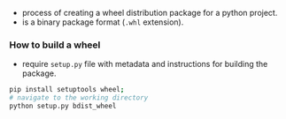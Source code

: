 - process of creating a wheel distribution package for a python project.
- is a binary package format (`.whl` extension).
### How to build a wheel
- require `setup.py` file with metadata and instructions for building the package.
```bash
pip install setuptools wheel;
# navigate to the working directory
python setup.py bdist_wheel
```